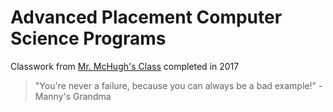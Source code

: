 # Advanced Placement Computer Science Programs
 Classwork from [Mr. McHugh's Class](/McHugh-Syllabus.pdf) completed in 2017  

>"You're never a failure, because you can always be a bad example!" - Manny's Grandma
